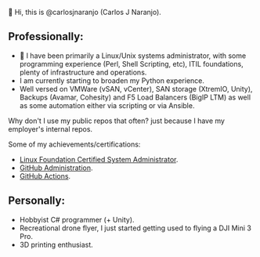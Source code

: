 👋 Hi, this is @carlosjnaranjo (Carlos J Naranjo).

## Professionally: ##
- 👀 I have been primarily a Linux/Unix systems administrator, with some programming experience (Perl, Shell Scripting, etc), ITIL foundations, plenty of infrastructure and operations.
- I am currently starting to broaden my Python experience.
- Well versed on VMWare (vSAN, vCenter), SAN storage (XtremIO, Unity), Backups (Avamar, Cohesity) and F5 Load Balancers (BigIP LTM) as well as some automation either via scripting or via Ansible.

Why don't I use my public repos that often? just because I have my employer's internal repos.

Some of my achievements/certifications:
- [Linux Foundation Certified System Administrator](https://www.credly.com/badges/90970ff9-d2b3-418a-b5f7-f8494da44b06/public_url).
- [GitHub Administration](https://www.credly.com/badges/74ab5e83-a19e-489e-b9c5-97d667499122/public_url).
- [GitHub Actions](https://www.credly.com/badges/cf4c5ce6-bf42-4b7d-bc38-33577795930e/public_url).
  
## Personally: ##
- Hobbyist C# programmer (+ Unity).
- Recreational drone flyer, I just started getting used to flying a DJI Mini 3 Pro.
- 3D printing enthusiast.
<!---
karlorange/karlorange is a ✨ special ✨ repository because its `README.md` (this file) appears on your GitHub profile.
You can click the Preview link to take a look at your changes.
--->
